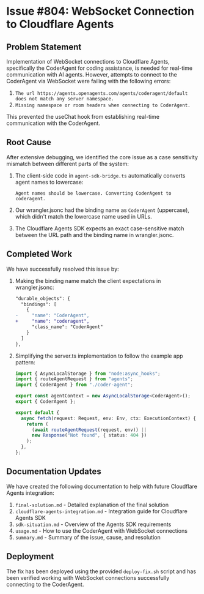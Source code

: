 # Issue #804: WebSocket Connection to Cloudflare Agents

## Problem Statement

Implementation of WebSocket connections to Cloudflare Agents, specifically the CoderAgent for coding assistance, is needed for real-time communication with AI agents. However, attempts to connect to the CoderAgent via WebSocket were failing with the following errors:

1. `The url https://agents.openagents.com/agents/coderagent/default does not match any server namespace.`
2. `Missing namespace or room headers when connecting to CoderAgent.` 

This prevented the useChat hook from establishing real-time communication with the CoderAgent.

## Root Cause

After extensive debugging, we identified the core issue as a case sensitivity mismatch between different parts of the system:

1. The client-side code in `agent-sdk-bridge.ts` automatically converts agent names to lowercase:
   ```
   Agent names should be lowercase. Converting CoderAgent to coderagent.
   ```

2. Our wrangler.jsonc had the binding name as `CoderAgent` (uppercase), which didn't match the lowercase name used in URLs.

3. The Cloudflare Agents SDK expects an exact case-sensitive match between the URL path and the binding name in wrangler.jsonc.

## Completed Work

We have successfully resolved this issue by:

1. Making the binding name match the client expectations in wrangler.jsonc:
   ```diff
   "durable_objects": {
     "bindings": [
       {
   -     "name": "CoderAgent",
   +     "name": "coderagent",
         "class_name": "CoderAgent"
       }
     ]
   },
   ```

2. Simplifying the server.ts implementation to follow the example app pattern:
   ```typescript
   import { AsyncLocalStorage } from "node:async_hooks";
   import { routeAgentRequest } from "agents";
   import { CoderAgent } from "./coder-agent";
   
   export const agentContext = new AsyncLocalStorage<CoderAgent>();
   export { CoderAgent };
   
   export default {
     async fetch(request: Request, env: Env, ctx: ExecutionContext) {
       return (
         (await routeAgentRequest(request, env)) ||
         new Response("Not found", { status: 404 })
       );
     },
   };
   ```

## Documentation Updates

We have created the following documentation to help with future Cloudflare Agents integration:

1. `final-solution.md` - Detailed explanation of the final solution
2. `cloudflare-agents-integration.md` - Integration guide for Cloudflare Agents SDK
3. `sdk-situation.md` - Overview of the Agents SDK requirements
4. `usage.md` - How to use the CoderAgent with WebSocket connections
5. `summary.md` - Summary of the issue, cause, and resolution

## Deployment

The fix has been deployed using the provided `deploy-fix.sh` script and has been verified working with WebSocket connections successfully connecting to the CoderAgent.